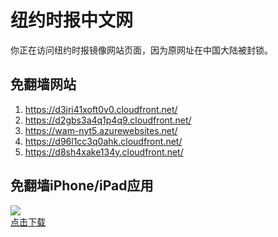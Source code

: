 <h1>纽约时报中文网</h1>
<p>你正在访问纽约时报镜像网站页面，因为原网址在中国大陆被封锁。</p>
<h2>免翻墙网站</h2>
<ol>
<li><a href="https://d3jri41xoft0v0.cloudfront.net/" target="1">https://d3jri41xoft0v0.cloudfront.net/</a></li>
<li><a href="https://d2gbs3a4q1p4q9.cloudfront.net/" target="2">https://d2gbs3a4q1p4q9.cloudfront.net/</a></li>
<li><a href="https://wam-nyt5.azurewebsites.net/" target="3">https://wam-nyt5.azurewebsites.net/</a></li>
<li><a href="https://d96l1cc3q0ahk.cloudfront.net/" target="4">https://d96l1cc3q0ahk.cloudfront.net/</a></li>
<li><a href="https://d8sh4xake134y.cloudfront.net/" target="5">https://d8sh4xake134y.cloudfront.net/</a></li>
</ol>
<h2>免翻墙iPhone/iPad应用</h2>
<p>
	<a href="https://itunes.apple.com/cn/app/niu-yue-shi-bao-zhong-wen-wang/id807498298?mt=8">
		<img src="icon175x175.jpeg" />
		<br/>点击下载
	</a>
</p>